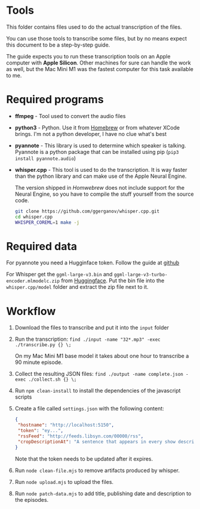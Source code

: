 # Tools

This folder contains files used to do the actual transcription of the files.

You can use those tools to transcribe some files, but by no means expect this
document to be a step-by-step guide.

The guide expects you to run these transcription tools on an Apple computer
with **Apple Silicon**. Other machines for sure can handle the work as well,
but the Mac Mini M1 was the fastest computer for this task available to me.

# Required programs

* **ffmpeg** - Tool used to convert the audio files
* **python3** - Python. Use it from [Homebrew](brew.sh) or from whatever
  XCode brings. I'm not a python developer, I have no clue what's best
* **pyannote** - This library is used to determine which speaker is talking.
  Pyannote is a python package that can be installed using pip
  (`pip3 install pyannote.audio`)
* **whisper.cpp** - This tool is used to do the transcription. It is way
  faster than the python library and can make use of the Apple Neural Engine.

  The version shipped in *Homwebrew* does not include support for the Neural
  Engine, so you have to compile the stuff yourself from the source code.

  ```sh
  git clone https://github.com/ggerganov/whisper.cpp.git
  cd whisper.cpp
  WHISPER_COREML=1 make -j
  ```

# Required data

For pyannote you need a Hugginface token. Follow the guide at
[github](https://github.com/pyannote/pyannote-audio?tab=readme-ov-file#tldr)

For Whisper get the `ggml-large-v3.bin` and
`ggml-large-v3-turbo-encoder.mlmodelc.zip` from
[Huggingface](https://huggingface.co/ggerganov/whisper.cpp/tree/main).
Put the bin file into the `whisper.cpp/model` folder and extract the
zip file next to it.

# Workflow

1. Download the files to transcribe and put it into the `input` folder
1. Run the transcription:
   `find ./input -name "32*.mp3" -exec ./transcribe.py {} \;`

   On my Mac Mini M1 base model it takes about one hour to transcribe
   a 90 minute episode.
1. Collect the resulting JSON files:
   `find ./output -name complete.json -exec ./collect.sh {} \;`
1. Run `npm clean-install` to install the dependencies of the javascript scripts
1. Create a file called `settings.json` with the following content:
   ```json
   {
    "hostname": "http://localhost:5150",
    "token": "ey...",
    "rssFeed": "http://feeds.libsyn.com/00000/rss",
    "cropDescriptionAt": "A sentence that appears in every show description. Leave blank if not required."
   }
   ```

   Note that the token needs to be updated after it expires.
1. Run `node clean-file.mjs` to remove artifacts produced by whisper.
1. Run `node upload.mjs` to upload the files.
1. Run `node patch-data.mjs` to add title, publishing date and description
   to the episodes.
